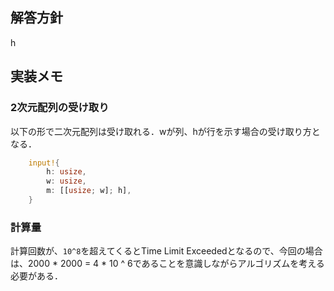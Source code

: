 ## 解答方針
h
## 実装メモ
### 2次元配列の受け取り
以下の形で二次元配列は受け取れる．wが列、hが行を示す場合の受け取り方となる．
```rust
    input!{
        h: usize,
        w: usize,
        m: [[usize; w]; h],
    }
```

### 計算量
計算回数が、`10^8`を超えてくるとTime Limit Exceededとなるので、今回の場合は、2000 * 2000 = 4 * 10 ^ 6であることを意識しながらアルゴリズムを考える必要がある．<br>
